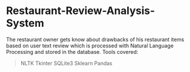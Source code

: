 # Restaurant-Review-Analysis-System
The restaurant owner gets know about drawbacks of his restaurant items based on user text review which is processed with Natural Language Processing and stored in the database.
Tools covered:
>NLTK
>Tkinter
>SQLite3
>Sklearn
>Pandas
